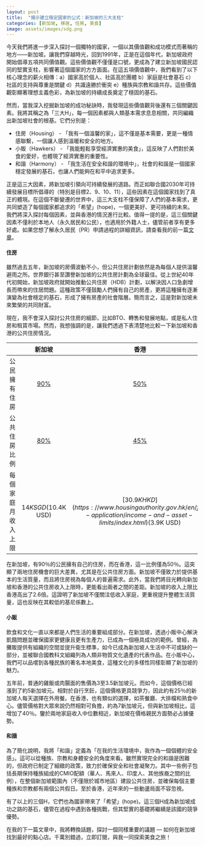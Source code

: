 ```yaml
---
layout: post
title:  "揭示建立穩定國家的公式：新加坡的三大支柱"
categories: [新加坡, 移居, 住房, 美食]
image: assets/images/sdg.png
---
```

今天我們將進一步深入探討一個獨特的國家，一個以其價值觀和成功模式而著稱的地方——新加坡。讓我們穿越時光，回到1991年，正是在這個年代，新加坡政府開始倡導五項共同價值觀。這些價值觀不僅僅是口號，更成為了建立新加坡國民認同的堅實支柱，影響著這個國家的方方面面。在這五項價值觀中，我們看到了以下核心理念的薪火相傳：a）國家高於個人、社區高於團體 b）家庭是社會基石 c）社區的支持與尊重是關鍵 d）共識遠勝於衝突 e）種族與宗教和諧共存。這些價值觀彰顯著理想主義色彩，為新加坡的持續成長奠定了穩固的基石。

然而，當我深入挖掘新加坡的成功秘訣時，我發現這些價值觀背後還有三個關鍵因素。我將其稱之為「三大H」，每一個因素都與人類基本需求息息相關，共同編織出新加坡社會的根基。它們分別是：

+ 住房（Housing） - 「我有一個溫馨的家」，這不僅是基本需要，更是一種情感聯繫，一個讓人感到溫暖和安全的地方。
+ 小販（Hawkers） - 「我能輕鬆享受經濟實惠的美食」，這反映了人們對於美食的愛好，也體現了經濟實惠的重要性。
+ 和諧（Harmony） - 「我生活在安全和諧的環境中」，社會的和諧是一個國家穩定發展的基石，也讓人們能夠在和平中追求更多。

正是這三大因素，將新加坡引領向可持續發展的道路。而正如聯合國2030年可持續發展目標所倡導的（特別是目標2、9、10、11），這些因素在這個國家找到了真正的體現。在這個不斷變遷的世界中，這三大支柱不僅保障了人們的基本需求，更共同塑造了每個國家都追求的「希望」(hope)，一個更美好、更可持續的未來。我們將深入探討每個因素，並與香港的情況進行比較。值得一提的是，這三個關鍵因素不僅利於本地人（永久居民和公民），也適用於外籍人士，儘管前者享有更多好處。如果您想了解永久居民（PR）申請過程的詳細資訊，請查看我的前一篇[文章](https://fromhktosg.github.io/zh/singapore-PR/)。

#### 住房
雖然過去五年，新加坡的房價波動不小，但公共住房計劃依然是為每個人提供溫馨避雨之所。世界銀行甚至讚譽新加坡的公共住房計劃為全球最佳。從上世紀40年代初開始，新加坡政府就開始推動公共住房（HDB）計劃，以解決因人口急劇增長而帶來的住居問題。這種政策不僅鼓勵人們擁有自己的房產，更將這種擁有逐漸演變為社會穩定的基石，形成了擁有房產的社會階層。簡而言之，這是對新加坡未來繁榮的共同財富。

現在，我不會深入探討公共住房的細節，比如BTO、轉售和發展地點，或是私人住房和租賃市場。然而，我想強調的是，讓我們透過下表清楚地比較一下新加坡和香港的公共住房情況。

|     | 新加坡 | 香港  |
| :---        |    :----:   | :---: |
| 公民擁有住房      | [90%](https://www.bloomberg.com/news/features/2022-06-27/how-much-will-singapore-rents-rise-surging-prices-put-expats-under-pressure#:~:text=Singapore%20abolished%20rent%20controls%20in,Ministry%20of%20National%20Development%20said.)       | [50%](https://www.legco.gov.hk/research-publications/english/2021rb02-socioeconomic-implications-of-home-ownership-for-hong-kong-20210301-e.pdf)     |
| 公共住房比例   | [80%](https://www.statista.com/statistics/966747/population-living-in-public-housing-singapore/)     | [45%](https://www.scmp.com/news/hong-kong/society/article/2182106/why-public-housing-shortfall-will-remain-thorn-hong-kongs)      |
| 每個家庭月收入上限   | $14K SGD ($10.4K USD)| [$30.9K HKD](https://www.housingauthority.gov.hk/en/flat-application/income-and-asset-limits/index.html) ($3.9K USD)|

在新加坡，有90％的公民擁有自己的住房，而在香港，這一比例僅為50％。這突顯了兩地住房機會的巨大差異，尤其是在公共住房方面。新加坡不僅致力於提供基本的生活質量，而且將住房視為每個人的普遍需求。此外，當我們將目光轉向新加坡和香港的公共住房收入上限時，更能看出兩者之間的差距。新加坡的收入上限比香港高出了2.6倍。這證明了新加坡不僅關注低收入家庭，更重視提升整體生活質量，這也反映在其較低的基尼係數上。

#### 小販
飲食和文化一直以來都是人們生活的重要組成部分。在新加坡，透過小販中心解決飢餓問題並確保國家更健康且更有生產力，已成為一個極具成功的範例。曾經，為攤販提供有組織的空間並提升衛生標準，如今已成為新加坡人生活中不可或缺的一部分，並被聯合國教科文組織列為人類非物質文化遺產的代表作品。在小販中心，我們可以品嚐到各種民族的著名本地美食，這種文化的多樣性同樣彰顯了新加坡的魅力。

五年前，普通的雞飯或肉腸面的售價為3至3.5新加坡元。而如今，這個價格已經漲到了約5新加坡元。相對於自行烹飪，這個價格更具競爭力，因此約有25％的新加坡人每天選擇在外用餐。在香港，也有類似的選擇，如茶餐廳、大排檔和熟食中心。儘管價格對大眾來說仍然相對可負擔，約為7新加坡元，但與新加坡相比，這增加了40％。鑒於兩地家庭收入中位數相近，新加坡在價格親民方面勢必占據優勢。

#### 和諧
為了簡化說明，我將「和諧」定義為「在我的生活環境中，我作為一個個體的安全感」。這可以從種族、宗教和身體安全的角度來看。雖然實現完全的和諧是困難的，但政府已制定了細緻的政策，致力於確保安全和社會凝聚力。其中一些例子包括長期保持種族組成的CMIO配額（華人、馬來人、印度人、其他族裔之間的比例），在整個新加坡範圍內（不僅限於城市地區）建設公共住房，並確保每個主要種族和宗教都有兩個公共假日。至於香港，近年來的一些動盪局面不容忽視。

有了以上的三個H，它們也為國家帶來了「希望」(hope)。這三個H成為新加坡成功之路的基石，儘管在過程中遇到各種挑戰，但其堅實的基礎將繼續是該國的競爭優勢。

在我的下一篇文章中，我將轉換話題，探討一個同樣重要的議題 — 如何在新加坡找到最好的點心店。千萬別錯過，立即訂閱，與我一同探索美食之旅！
